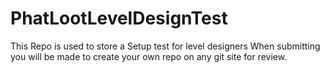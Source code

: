 # PhatLootLevelDesignTest
This Repo is used to store a Setup test for level designers
When submitting you will be made to create your own repo on any git site for review.
